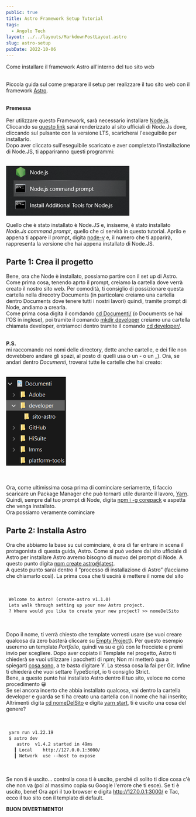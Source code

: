 ```yaml
---
public: true
title: Astro Framework Setup Tutorial
tags:
  - Angolo Tech
layout: ../../layouts/MarkdownPostLayout.astro
slug: astro-setup
pubDate: 2022-10-06
---
```


Come installare il framework Astro all'interno del tuo sito web<br /><br />

Piccola guida sul come preparare il setup per realizzare il tuo sito web con il framework <a href="https://astro.build/">Astro</a>.<br /><br />

**Premessa** <br /><br />
Per utilizzare questo Framework, sarà necessario installare <a href="https://nodejs.org/en/">Node.js</a>. Cliccando su <a href="https://nodejs.org/en/">questo link</a> sarai renderizzato al sito ufficiali di Node.Js dove, cliccando sul pulsante con la versione LTS, scaricherai l'eseguibile per installarlo.<br />
Dopo aver cliccato sull'eseguibile scaricato e aver completato l'installazione di Node.JS, ti appariranno questi programmi:<br /><br />

<img src="images/posts/node1.png">

Quello che è stato installato è Node.JS e, insiseme, è stato installato _Node.Js command prompt_, quello che ci servirà in questo tutorial.
Aprilo e appena ti appare il prompt, digita <u>node-v</u> e, il numero che ti apparirà, rappresenta la versione che hai appena installato di Node.JS.


## Parte 1: Crea il progetto

Bene, ora che Node è installato, possiamo partire con il set up di Astro.<br />
Come prima cosa, tenendo aprto il prompt, creiamo la cartella dove verrà creato il nostro sito web. Per comodità, ti consiglio di possizionare questa cartella nella direcotry Documents (in particolare creiamo una cartella dentro Documents dove tenere tutti i nostri lavori) quindi, tramite prompt di Node, andiamo a crearla.<br />
Come prima cosa digita il comdando <u>cd Documenti/</u> (o Documents se hai l'OS in inglese), poi tramite il comando <u>mkdir developer</u> creiamo una cartella chiamata developer, entriamoci dentro tramite il comando <u>cd developer/</u>.<br /><br />

**P.S.**<br />
mi raccomando nei nomi delle directory, dette anche cartelle, e dei file non dovrebbero andare gli spazi, al posto di quelli usa o un - o un _).
Ora, se andari dentro _Documenti_, troverai tutte le cartelle che hai creato:<br /><br />

<img src="images/posts/node2.png">

<br /><br />
Ora, come ultimissima cosa prima di cominciare seriamente, ti faccio scaricare un Package Manager che può tornarti utile durante il lavoro, <a href="https://yarnpkg.com/">Yarn</a>. Quindi, sempre dal tuo prompt di Node, digita <u>npm i -g corepack</u> e aspetta che venga installato.<br />
Ora possiamo veramente cominciare

## Parte 2: Installa Astro

Ora che abbiamo la base su cui cominciare, è ora di far entrare in scena il protagonista di questa guida, Astro. Come si può vedere dal sito ufficiale di Astro per installare Astro avremo bisogno di nuovo del prompt di Node. A questo punto digita <u>npm create astro@latest</u>.<br />
A questo punto sarai dentro il “processo di installazione di Astro” (facciamo che chiamarlo così). La prima cosa che ti uscirà è mettere il nome del sito<br /><br />

```

 Welcome to Astro! (create-astro v1.1.0)
 Lets walk through setting up your new Astro project.
 ? Where would you like to create your new project? >> nomeDelSito

```
<br /><br />
Dopo il nome, ti verrà chiesto che template vorresti usare (se vuoi creare qualcosa da zero basterà cliccare su <u>Empty Project</u>). Per questo esempio useremo un template _Portfolio_, quindi va su e giù con le frecciete e premi invio per scegliere. Dopo aver copiato il Template nel progetto, Astro ti chiederà se vuoi utilizzare i pacchetti di npm; Non mi metterò qua a spiegarti <a href="https://it.wikipedia.org/wiki/Npm_(software)">cosa sono</a>, a te basta digitare Y. La stessa cosa la fai per Git. Infine ti chiederà che vuoi settare TypeScript, io ti consiglio Strict.<br />
Bene, a questo punto hai installato Astro dentro il tuo sito, veloce no come procedimento 😀<br />
Se sei ancora incerto che abbia installato qualcosa, vai dentro la cartella developer e guarda se ti ha creato una cartella con il nome che hai inserito; Altrimenti digita <u>cd nomeDelSito</u> e digita <u>yarn start</u>, ti è uscito una cosa del genere?<br /><br />

```

 yarn run v1.22.19
 $ astro dev
    astro  v1.4.2 started in 49ms
   ┃ Local    http://127.0.0.1:3000/
   ┃ Network  use --host to expose

```

<br /><br />
Se non ti è uscito... controlla cosa ti è uscito, perché di solito ti dice cosa c'è che non va (poi al massimo copia su Google l'errore che ti esce).
Se ti è uscito, bene! Ora apri il tuo browser e digita http://127.0.0.1:3000/ e Tac, ecco il tuo sito con il template di default.

**BUON DIVERTIMENTO!**
